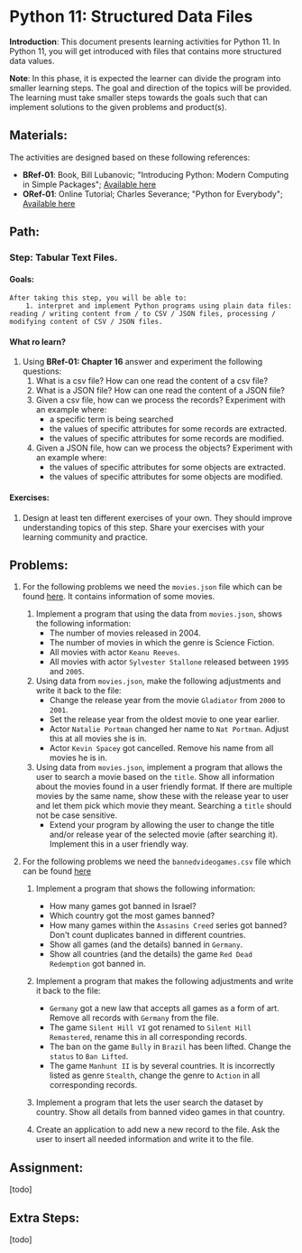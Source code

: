 # Python 11: Structured Data Files

**Introduction**: This document presents learning activities for Python 11. In Python 11, you will get introduced with files that contains more structured data values. 

**Note**: In this phase, it is expected the learner can divide the program into smaller learning steps. The goal and direction of the topics will be provided. The learning must take smaller steps towards the goals such that can implement solutions to the given problems and product(s).


## Materials:

The activities are designed based on these following references:

- **BRef-01**: Book, Bill Lubanovic; "Introducing Python: Modern Computing in Simple Packages"; [Available here](https://www.oreilly.com/library/view/introducing-python-2nd/9781492051374/) 
- **ORef-01**: Online Tutorial; Charles Severance; "Python for Everybody"; [Available here](https://books.trinket.io/pfe/index.html)


## Path:

### Step: Tabular Text Files.

#### Goals:

```
After taking this step, you will be able to:
	1. interpret and implement Python programs using plain data files: reading / writing content from / to CSV / JSON files, processing / modifying content of CSV / JSON files.
```
#### What ro learn?

1. Using **BRef-01: Chapter 16** answer and experiment the following questions:
   1. What is a csv file? How can one read the content of a csv file?
   2. What is a JSON file? How can one read the content of a JSON file?
   3. Given a csv file, how can we process the records? Experiment with an example where:
	   - a specific term is being searched
	   - the values of specific attributes for some records are extracted.
	   - the values of specific attributes for some records are modified.
   4. Given a JSON file, how can we process the objects? Experiment with an example where:
	   - the values of specific attributes for some objects are extracted.
	   - the values of specific attributes for some objects are modified.
   
#### Exercises:

1. Design at least ten different exercises of your own. They should improve understanding topics of this step. Share your exercises with your learning community and practice.


## Problems:

1. For the following problems we need the `movies.json` file which can be found [here](./problems_data/movies.json). It contains information of some movies. 
	1. Implement a program that using the data from `movies.json`, shows the following information:
		- The number of movies released in 2004.
		- The number of movies in which the genre is Science Fiction.
		- All movies with actor `Keanu Reeves`.
		- All movies with actor `Sylvester Stallone` released between `1995` and `2005`.
	2. Using data from `movies.json`, make the following adjustments and write it back to the file:
		- Change the release year from the movie `Gladiator` from `2000` to `2001`.
		- Set the release year from the oldest movie to one year earlier.
		- Actor `Natalie Portman` changed her name to `Nat Portman`. Adjust this at all movies she is in.
		- Actor `Kevin Spacey` got cancelled. Remove his name from all movies he is in. 
	3. Using data from `movies.json`, implement a program that allows the user to search a movie based on the `title`. Show all information about the movies found in a user friendly format. If there are multiple movies by the same name, show these with the release year to user and let them pick which movie they meant. Searching a `title` should not be case sensitive. 
		- Extend your program by allowing the user to change the title and/or release year of the selected movie (after searching it). Implement this in a user friendly way.


2. For the following problems we need the `bannedvideogames.csv` file which can be found [here](./problems_data/bannedvideogames.csv) 
	1. Implement a program that shows the following information:
		- How many games got banned in Israel?
		- Which country got the most games banned?
		- How many games within the `Assasins Creed` series got banned? Don't count duplicates banned in different countries. 
		- Show all games (and the details) banned in `Germany`. 
		- Show all countries (and the details) the game `Red Dead Redemption` got banned in.

	2. Implement a program that makes the following adjustments and write it back to the file:
		- `Germany` got a new law that accepts all games as a form of art. Remove all records with `Germany` from the file.
		- The game `Silent Hill VI` got renamed to `Silent Hill Remastered`, rename this in all corresponding records. 
		- The ban on the game `Bully` in `Brazil` has been lifted. Change the `status` to `Ban Lifted`.
		- The game `Manhunt II` is by several countries. It is incorrectly listed as genre `Stealth`, change the genre to `Action` in all corresponding records.

	3. Implement a program that lets the user search the dataset by country. Show all details from banned video games in that country. 

	4. Create an application to add new a new record to the file. Ask the user to insert all needed information and write it to the file.


## Assignment:
[todo]

## Extra Steps: 
[todo]
